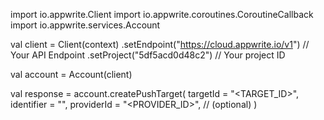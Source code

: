 import io.appwrite.Client
import io.appwrite.coroutines.CoroutineCallback
import io.appwrite.services.Account

val client = Client(context)
    .setEndpoint("https://cloud.appwrite.io/v1") // Your API Endpoint
    .setProject("5df5acd0d48c2") // Your project ID

val account = Account(client)

val response = account.createPushTarget(
    targetId = "<TARGET_ID>", 
    identifier = "<IDENTIFIER>", 
    providerId = "<PROVIDER_ID>", // (optional)
)